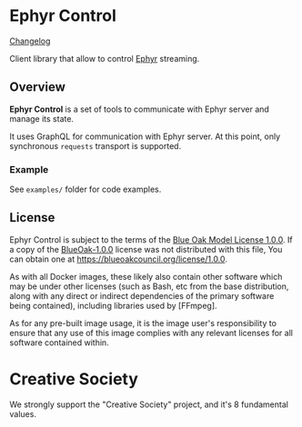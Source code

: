 Ephyr Control
===

[Changelog](https://github.com/ALLATRA-IT/ephyr-control/blob/master/CHANGELOG.md)

Client library that allow to control [Ephyr] streaming.

## Overview
**Ephyr Control** is a set of tools to communicate with Ephyr server and manage its state.

It uses GraphQL for communication with Ephyr server. At this point, only synchronous `requests` transport is supported.

### Example
 
See `examples/` folder for code examples.

## License

Ephyr Control is subject to the terms of the [Blue Oak Model License 1.0.0](https://github.com/ALLATRA-IT/ephyr/blob/master/LICENSE.md). If a copy of the [BlueOak-1.0.0](https://spdx.org/licenses/BlueOak-1.0.0.html) license was not distributed with this file, You can obtain one at <https://blueoakcouncil.org/license/1.0.0>.

As with all Docker images, these likely also contain other software which may be under other licenses (such as Bash, etc from the base distribution, along with any direct or indirect dependencies of the primary software being contained), including libraries used by [FFmpeg].

As for any pre-built image usage, it is the image user's responsibility to ensure that any use of this image complies with any relevant licenses for all software contained within.

# Creative Society

We strongly support the "Creative Society" project, and it's 8 fundamental values.

[Ephyr]: https://github.com/ALLATRA-IT/ephyr 
